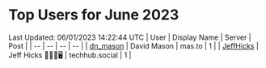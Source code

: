# Top Users for June 2023
Last Updated: 06/01/2023 14:22:44 UTC
| User | Display Name | Server | Post |
| -- | -- | -- | -- |
| [dn_mason](https://mas.to/@dn_mason) | David Mason | mas.to | 1 |
| [JeffHicks](https://techhub.social/@JeffHicks) | Jeff Hicks 🐶🎼🍷🖥️ | techhub.social | 1 |
